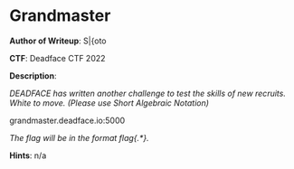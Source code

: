 # Grandmaster
**Author of Writeup**: S|{oto

**CTF**: Deadface CTF 2022

**Description**:

*DEADFACE has written another challenge to test the skills of new recruits. White to move. (Please use Short Algebraic Notation)*

grandmaster.deadface.io:5000

*The flag will be in the format flag{.\*}.*

**Hints**: n/a
